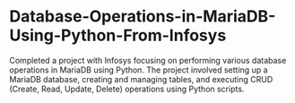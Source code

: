 # Database-Operations-in-MariaDB-Using-Python-From-Infosys
Completed a project with Infosys focusing on performing various database operations in MariaDB using Python. The project involved setting up a MariaDB database, creating and managing tables, and executing CRUD (Create, Read, Update, Delete) operations using Python scripts. 
